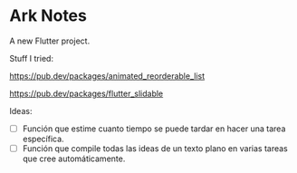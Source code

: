 # Ark Notes

A new Flutter project.

Stuff I tried:

https://pub.dev/packages/animated_reorderable_list

https://pub.dev/packages/flutter_slidable



Ideas:

- [ ] Función que estime cuanto tiempo se puede tardar en hacer una tarea específica.
- [ ] Función que compile todas las ideas de un texto plano en varias tareas que cree automáticamente.

